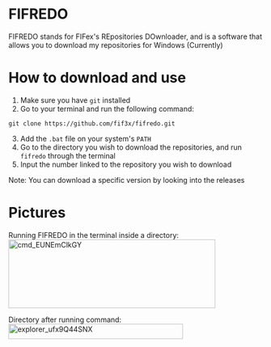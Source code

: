 # FIFREDO

FIFREDO stands for FIFex's REpositories DOwnloader, and is a software that allows you to download my repositories for Windows (Currently)

# How to download and use

1. Make sure you have `git` installed
2. Go to your terminal and run the following command:
```
git clone https://github.com/fif3x/fifredo.git
```
3. Add the `.bat` file on your system's `PATH`
4. Go to the directory you wish to download the repositories, and run `fifredo` through the terminal
5. Input the number linked to the repository you wish to download

Note: You can download a specific version by looking into the releases

# Pictures
Running FIFREDO in the  terminal inside a directory: <img width="409" height="136" alt="cmd_EUNEmClkGY" src="https://github.com/user-attachments/assets/fb433085-9910-4292-b5c8-632da762635e" />

Directory after running command: <img width="345" height="30" alt="explorer_ufx9Q44SNX" src="https://github.com/user-attachments/assets/eae9032b-7067-465b-835b-8ad5f19fb1a2" />
